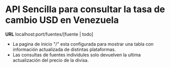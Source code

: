 # API Sencilla para consultar la tasa de cambio USD en Venezuela

__URL__ localhost:port/fuentes/[fuente | todo]

* La pagina de inicio "/" esta configurada para mostrar una tabla con información actualizada de distintas plataformas.
* Las consultas de fuentes individules solo devuelven la ultima actualización del precio de la divisa.